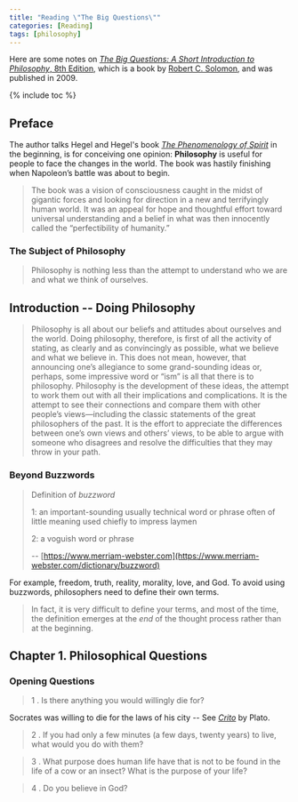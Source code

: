 ```yaml
---
title: "Reading \"The Big Questions\""
categories: [Reading]
tags: [philosophy]
---
```


Here are some notes on [*The Big Questions: A Short Introduction to Philosophy*, 8th Edition](https://www.amazon.com/Big-Questions-Short-Introduction-Philosophy/dp/0495595152), which is a book by [Robert C. Solomon](https://en.wikipedia.org/wiki/Robert_C._Solomon), and was published in 2009.

{% include toc %}

## Preface

The author talks Hegel and Hegel's book [*The Phenomenology of Spirit*](https://en.wikipedia.org/wiki/The_Phenomenology_of_Spirit) in the beginning, is for conceiving one opinion: **Philosophy** is useful for people to face the changes in the world. The book was hastily finishing when Napoleon’s battle was about to begin.

> The book was a vision of consciousness caught in the midst of gigantic forces and looking for direction in a new and terrifyingly human world. It was an appeal for hope and thoughtful effort toward universal understanding and a belief in what was then innocently called the “perfectibility of humanity.”

### The Subject of Philosophy

> Philosophy is nothing less than the attempt to understand who we are and what we think of ourselves.

## Introduction -- Doing Philosophy

> Philosophy is all about our beliefs and attitudes about ourselves and the world. Doing philosophy, therefore, is first of all the activity of stating, as clearly and as convincingly as possible, what we believe and what we believe in. This does not mean, however, that announcing one’s allegiance to some grand-sounding ideas or, perhaps, some impressive word or “ism” is all that there is to philosophy. Philosophy is the development of these ideas, the attempt to work them out with all their implications and complications. It is the attempt to see their connections and compare them with other people’s views—including the classic statements of the great philosophers of the past. It is the effort to appreciate the differences between one’s own views and others’ views, to be able to argue with someone who disagrees and resolve the difficulties that they may throw in your path.

### Beyond Buzzwords

> Definition of *buzzword*
> 
> 1: an important-sounding usually technical word or phrase often of little meaning used chiefly to impress laymen
> 
> 2: a voguish word or phrase
>
> -- [https://www.merriam-webster.com](https://www.merriam-webster.com/dictionary/buzzword)

For example, freedom, truth, reality, morality, love, and God. To avoid using buzzwords, philosophers need to define their own terms.

> In fact, it is very difficult to define your terms, and most of the time, the definition emerges at the *end* of the thought process rather than at the beginning.

## Chapter 1. Philosophical Questions

### Opening Questions

> 1 . Is there anything you would willingly die for?

Socrates was willing to die for the laws of his city -- See [*Crito*](http://classics.mit.edu/Plato/crito.html) by Plato.

> 2 . If you had only a few minutes (a few days, twenty years) to live, what would you do with them?

> 3 . What purpose does human life have that is not to be found in the life of a cow or an insect? What is the purpose of your life?

> 4 . Do you believe in God?
